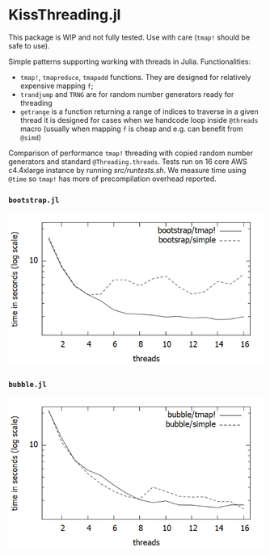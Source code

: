 # KissThreading.jl

This package is WIP and not fully tested. Use with care (`tmap!` should be safe to use).

Simple patterns supporting working with threads in Julia. Functionalities:
* `tmap!`, `tmapreduce`, `tmapadd` functions. They are designed for relatively expensive mapping `f`;
* `trandjump` and `TRNG` are for random number generators ready for threading
* `getrange` is a function returning a range of indices to traverse in a given thread
  it is designed for cases when we handcode loop inside `@threads` macro
  (usually when mapping `f` is cheap and e.g. can benefit from `@simd`)

Comparison of performance `tmap!` threading with copied random number generators and standard `@Threading.threads`.
Tests run on 16 core AWS c4.4xlarge instance by running *src/runtests.sh*.
We measure time using `@time` so `tmap!` has more of precompilation overhead reported.

### `bootstrap.jl`
![bootstrap.png](bootstrap.png)

### `bubble.jl`
![bubble.png](bubble.png)

